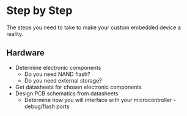 # Step by Step

The steps you need to take to make your custom embedded device a reality.

## Hardware

- Determine electronic components
    - Do you need NAND flash?
    - Do you need external storage?
- Get datasheets for chosen electronic components
- Design PCB schematics from datasheets
    - Determine how you will interface with your microcontroller - debug/flash ports

